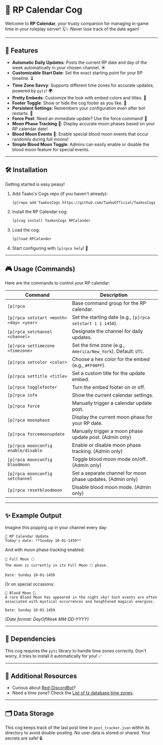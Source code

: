 # 📅 RP Calendar Cog

Welcome to **RP Calendar**, your trusty companion for managing in-game time in your roleplay server! 🗓️✨ Never lose track of the date again!

---

## 🚀 Features

- **Automatic Daily Updates**: Posts the current RP date and day of the week automatically in your chosen channel. ☀️
- **Customizable Start Date**: Set the exact starting point for your RP timeline. ⏳
- **Time Zone Savvy**: Supports different time zones for accurate updates, powered by `pytz`! 🌍
- **Pretty Embeds**: Customize the look with embed colors and titles. 🎨
- **Footer Toggle**: Show or hide the cog footer as you like. 👀
- **Persistent Settings**: Remembers your configuration even after bot restarts. 💾
- **Force Post**: Need an immediate update? Use the force command! 💪
- **Moon Phase Tracking** 🌙: Display accurate moon phases based on your RP calendar date!
- **Blood Moon Events** 🔴: Enable special blood moon events that occur randomly during full moons!
- **Simple Blood Moon Toggle**: Admins can easily enable or disable the blood moon feature for special events.

---

## 🛠️ Installation

Getting started is easy peasy!

1.  Add Taako's Cogs repo (if you haven't already):
    ```bash
    [p]repo add TaakosCogs https://github.com/TaakoOfficial/TaakosCogs
    ```
2.  Install the RP Calendar cog:
    ```bash
    [p]cog install TaakosCogs RPCalander
    ```
3.  Load the cog:
    ```bash
    [p]load RPCalander
    ```
4.  Start configuring with `[p]rpca help`! 🎉

---

## 🎮 Usage (Commands)

Here are the commands to control your RP calendar:

| Command                                 | Description                                                   |
| --------------------------------------- | ------------------------------------------------------------- |
| `[p]rpca`                               | Base command group for the RP calendar.                       |
| `[p]rpca setstart <month> <day> <year>` | Set the starting date (e.g., `[p]rpca setstart 1 1 1450`).    |
| `[p]rpca setchannel <channel>`          | Designate the channel for daily updates.                      |
| `[p]rpca settimezone <timezone>`        | Set the time zone (e.g., `America/New_York`). Default: `UTC`. |
| `[p]rpca setcolor <color>`              | Choose a hex color for the embed (e.g., `#FF00FF`).           |
| `[p]rpca settitle <title>`              | Set a custom title for the update embed.                      |
| `[p]rpca togglefooter`                  | Turn the embed footer on or off.                              |
| `[p]rpca info`                          | Show the current calendar settings.                           |
| `[p]rpca force`                         | Manually trigger a calendar update post.                      |
| `[p]rpca moonphase`                     | Display the current moon phase for your RP date.              |
| `[p]rpca forcemoonupdate`               | Manually trigger a moon phase update post. (Admin only)       |
| `[p]rpca moonconfig enable/disable`     | Enable or disable moon phase tracking. (Admin only)           |
| `[p]rpca moonconfig bloodmoon`          | Toggle blood moon mode on/off. (Admin only)                   |
| `[p]rpca moonconfig setchannel`         | Set a separate channel for moon phase updates. (Admin only)   |
| `[p]rpca resetbloodmoon`                | Disable blood moon mode. (Admin only)                         |

---

## ✨ Example Output

Imagine this popping up in your channel every day:

```
📅 RP Calendar Update
Today's date: **Sunday 10-01-1450**
```

And with moon phase tracking enabled:

```
🌙 Full Moon 🌕
The moon is currently in its Full Moon 🌕 phase.

Date: Sunday 10-01-1450
```

Or on special occasions:

```
🌙 Blood Moon 🔴
A rare Blood Moon has appeared in the night sky! Such events are often associated with mystical occurrences and heightened magical energies.

Date: Sunday 10-01-1450
```

_(Date format: DayOfWeek MM-DD-YYYY)_

---

## 🧩 Dependencies

This cog requires the `pytz` library to handle time zones correctly. Don't worry, it tries to install it automatically for you! ✅

---

## 🔗 Additional Resources

- Curious about [Red-DiscordBot](https://github.com/Cog-Creators/Red-DiscordBot/tree/V3/develop)?
- Need a time zone? Check the [List of tz database time zones](https://en.wikipedia.org/wiki/List_of_tz_database_time_zones).

---

## 🗂️ Data Storage

This cog keeps track of the last post time in `post_tracker.json` within its directory to avoid double-posting. No user data is stored or shared. Your secrets are safe! 🔒
